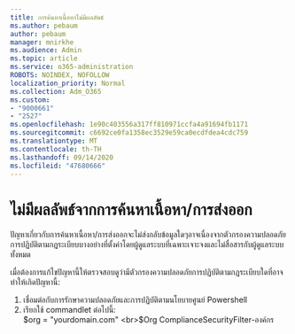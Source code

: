 ```yaml
---
title: การค้นหาเนื้อหาไม่มีผลลัพธ์
ms.author: pebaum
author: pebaum
manager: mnirkhe
ms.audience: Admin
ms.topic: article
ms.service: o365-administration
ROBOTS: NOINDEX, NOFOLLOW
localization_priority: Normal
ms.collection: Adm_O365
ms.custom:
- "9000661"
- "2527"
ms.openlocfilehash: 1e90c403556a317ff810971ccfa4a91694fb1171
ms.sourcegitcommit: c6692ce0fa1358ec3529e59ca0ecdfdea4cdc759
ms.translationtype: MT
ms.contentlocale: th-TH
ms.lasthandoff: 09/14/2020
ms.locfileid: "47680666"
---
```

# <a name="no-results-from-content-searchexports"></a>ไม่มีผลลัพธ์จากการค้นหาเนื้อหา/การส่งออก

ปัญหาเกี่ยวกับการค้นหาเนื้อหา/การส่งออกจะไม่ส่งกลับข้อมูลใดๆอาจเนื่องจากตัวกรองความปลอดภัยการปฏิบัติตามกฎระเบียบบางอย่างที่ตั้งค่าโดยผู้ดูแลระบบที่เฉพาะเจาะจงและไม่สื่อสารกับผู้ดูแลระบบทั้งหมด

เมื่อต้องการแก้ไขปัญหานี้ให้ตรวจสอบดูว่ามีตัวกรองความปลอดภัยการปฏิบัติตามกฎระเบียบใดที่อาจทำให้เกิดปัญหานี้:
1. เชื่อมต่อกับการรักษาความปลอดภัยและการปฏิบัติตามนโยบายศูนย์ Powershell
2. เรียกใช้ commandlet ต่อไปนี้:
<br>$org = "yourdomain.com"
<br>$Org ComplianceSecurityFilter-องค์กร